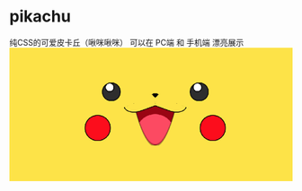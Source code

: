 # pikachu
纯CSS的可爱皮卡丘（啾咪啾咪）
可以在 PC端 和 手机端 漂亮展示
![Image text](https://github.com/zhangGuo-CN/pikachu/blob/master/%E7%94%BB%E4%B8%80%E5%8F%AA%E7%9A%AE%E5%8D%A1%E4%B8%98%E7%BB%99%E4%BD%A0%E7%9C%8B.png)
